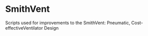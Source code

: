 # SmithVent
Scripts used for improvements to the SmithVent: Pneumatic, Cost-effectiveVentilator Design 

